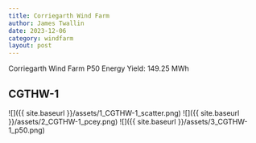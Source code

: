 ```yaml
---
title: Corriegarth Wind Farm
author: James Twallin
date: 2023-12-06
category: windfarm
layout: post
---
```

Corriegarth Wind Farm P50 Energy Yield: 149.25 MWh

CGTHW-1
-------------
![]({{ site.baseurl }}/assets/1_CGTHW-1_scatter.png)
![]({{ site.baseurl }}/assets/2_CGTHW-1_pcey.png)
![]({{ site.baseurl }}/assets/3_CGTHW-1_p50.png)

